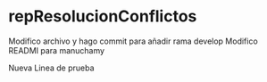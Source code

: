 # repResolucionConflictos
Modifico archivo y hago commit para añadir rama develop
Modifico READMI para manuchamy

Nueva Linea de prueba